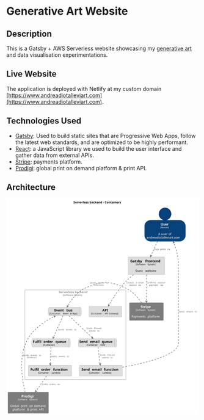 # Generative Art Website

## Description

This is a Gatsby + AWS Serverless website showcasing my [generative art](https://github.com/AndreaDiotallevi/generative-art) and data visualisation experimentations.

## Live Website

The application is deployed with Netlify at my custom domain [https://www.andreadiotalleviart.com](https://www.andreadiotalleviart.com).

## Technologies Used

-   [Gatsby](https://www.gatsbyjs.com/): Used to build static sites that are Progressive Web Apps, follow the latest web standards, and are optimized to be highly performant.
-   [React](https://reactjs.org/): a JavaScript library we used to build the user interface and gather data from external APIs.
-   [Stripe](https://docs.stripe.com/payments/checkout?locale=en-GB): payments platform.
-   [Prodigi](https://www.prodigi.com/print-api/): global print on demand platform & print API.

## Architecture

![Architecture](./docs/context.svg)
